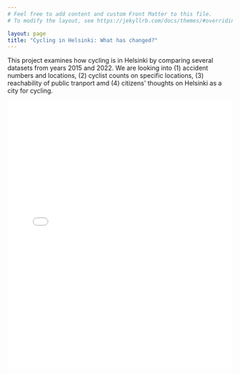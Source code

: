 ```yaml
---
# Feel free to add content and custom Front Matter to this file.
# To modify the layout, see https://jekyllrb.com/docs/themes/#overriding-theme-defaults

layout: page
title: "Cycling in Helsinki: What has changed?"
---
```

This project examines how cycling is in Helsinki by comparing several datasets from years 2015 and 2022. We are looking into (1) accident numbers and locations, (2) cyclist counts on specific locations, (3) reachability of public tranport amd (4) citizens' thoughts on Helsinki as a city for cycling.
<br>

<iframe src="/Reported_cycling_accidents_in_Helsinki.png" width="100%" height="600" frameborder="0"></iframe>